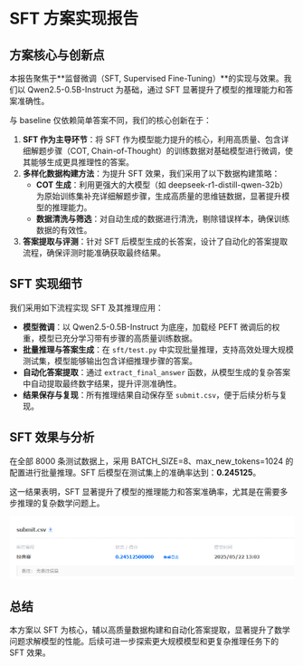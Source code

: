 # SFT 方案实现报告

## 方案核心与创新点

本报告聚焦于**监督微调（SFT, Supervised Fine-Tuning）**的实现与效果。我们以 Qwen2.5-0.5B-Instruct 为基础，通过 SFT 显著提升了模型的推理能力和答案准确性。

与 baseline 仅依赖简单答案不同，我们的核心创新在于：

1. **SFT 作为主导环节**：将 SFT 作为模型能力提升的核心，利用高质量、包含详细解题步骤（COT, Chain-of-Thought）的训练数据对基础模型进行微调，使其能够生成更具推理性的答案。
2. **多样化数据构建方法**：为提升 SFT 效果，我们采用了以下数据构建策略：
   - **COT 生成**：利用更强大的大模型（如 deepseek-r1-distill-qwen-32b）为原始训练集补充详细解题步骤，生成高质量的思维链数据，显著提升模型的推理能力。
   - **数据清洗与筛选**：对自动生成的数据进行清洗，剔除错误样本，确保训练数据的有效性。
3. **答案提取与评测**：针对 SFT 后模型生成的长答案，设计了自动化的答案提取流程，确保评测时能准确获取最终结果。

## SFT 实现细节

我们采用如下流程实现 SFT 及其推理应用：

* **模型微调**：以 Qwen2.5-0.5B-Instruct 为底座，加载经 PEFT 微调后的权重，模型已充分学习带有步骤的高质量训练数据。
* **批量推理与答案生成**：在 `sft/test.py` 中实现批量推理，支持高效处理大规模测试集，模型能够输出包含详细推理步骤的答案。
* **自动化答案提取**：通过 `extract_final_answer` 函数，从模型生成的复杂答案中自动提取最终数字结果，提升评测准确性。
* **结果保存与复现**：所有推理结果自动保存至 `submit.csv`，便于后续分析与复现。

## SFT 效果与分析

在全部 8000 条测试数据上，采用 BATCH_SIZE=8、max_new_tokens=1024 的配置进行批量推理。SFT 后模型在测试集上的准确率达到：**0.245125**。

这一结果表明，SFT 显著提升了模型的推理能力和答案准确率，尤其是在需要多步推理的复杂数学问题上。

![1747890512492](image/data_construction_report/1747890512492.png)

## 总结

本方案以 SFT 为核心，辅以高质量数据构建和自动化答案提取，显著提升了数学问题求解模型的性能。后续可进一步探索更大规模模型和更复杂推理任务下的 SFT 效果。
